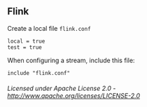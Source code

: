 ## Flink

Create a local file `flink.conf`

    local = true
    test = true

When configuring a stream, include this file:

    include "flink.conf"

###### Licensed under Apache License 2.0 - http://www.apache.org/licenses/LICENSE-2.0
